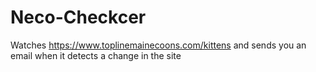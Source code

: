 # Neco-Checkcer
Watches https://www.toplinemainecoons.com/kittens and sends you an email when it detects a change in the site
